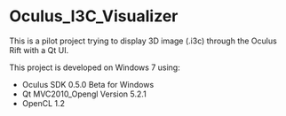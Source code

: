 # Oculus_I3C_Visualizer
This is a pilot project trying to display 3D image (.i3c) through the Oculus Rift with a Qt UI.

This project is developed on Windows 7 using:
- Oculus SDK 0.5.0 Beta for Windows
- Qt MVC2010_Opengl Version 5.2.1
- OpenCL 1.2
